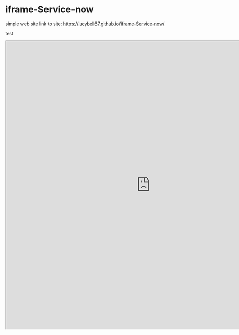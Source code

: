 # iframe-Service-now
simple web site
link to site: https://lucybell67.github.io/iframe-Service-now/



test


<iframe id="IncidentL" src="https://dev48352.service-now.com/incident_list.do?sysparm_query=active=true^caller_id=javascript:gs.getUserID()" width="900" height="900" ></iframe>
<script> document.body.scroll=”no”;</script>
